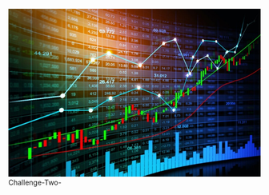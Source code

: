 ![](https://github.com/Danny-M108/Challenge-Two-/blob/main/Technical%20Indicators%20for%20Beginners%20-%20Learn%20Technical%20Analysis%20Basics%20from%20Scratch.jpg)
Challenge-Two-
